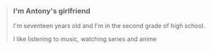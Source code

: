 > ### I'm Antony's girlfriend
>
> I'm seventeen years old and I'm in the second grade of high school.
> 
>I like listening to music, watching series and anime
